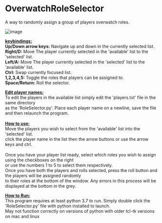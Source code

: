# OverwatchRoleSelector
A way to randomly assign a group of players overwatch roles.


![image](https://user-images.githubusercontent.com/43573052/217600906-86f81a03-4df6-4b96-b7d5-e61f5a5e0110.png)

<ins>**keybindings:<br />**</ins>
**Up/Down arrow keys:** Navigate up and down in the currently selected list.<br />
**Right/D:** Move The player currently selected in the 'available' list to the 'selected' list.<br />
**Left/A:** Move The player currently selected in the 'selected' list to the 'available' list.<br />
**Ctrl:** Swap currently focused list.<br />
**1,2,3,4,5:** Toggle the roles that players can be assigned to.<br />
**Space/Return:** Roll the selector.<br />

<ins>**Edit player names:<br />**</ins>
To edit the players in the available list simply edit the 'players.txt' file in the same directory<br />
as the 'RoleSelector.py'. Place each player name on a newline, save the file and then relaunch the program.<br />
<br />
<ins>**How to use:<br />**</ins>
Move the players you wish to select from the 'available' list into the 'selected' list.<br />
click the player name in the list then the arrow buttons or use the arrow keys and ctrl.<br />
<br />
Once you have your player list ready, select which roles you wish to assign using the checkboxes on the right<br />
or use the numbers 1 to 5 to select them respectively.
<br />
Once you have both the players and rolls selected, press the roll button and the players will be assigned randomly<br />
to their roles at the bottom of the window. Any errors in this process will be displayed at the bottom in the grey.

<ins>**How to Run:<br />**</ins>
This program requires at least python 3.7 to run. Simply double click the 'RoleSelector.py' file with python 
installed to launch.<br />
May not function correctly on versions of python with older tcl-tk versions on mac and linux